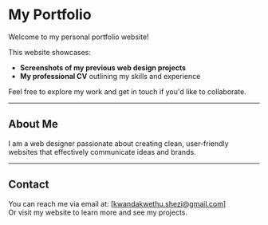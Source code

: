 # My Portfolio

Welcome to my personal portfolio website!

This website showcases:

- **Screenshots of my previous web design projects**  
- **My professional CV** outlining my skills and experience  

Feel free to explore my work and get in touch if you'd like to collaborate.

---

## About Me

I am a web designer passionate about creating clean, user-friendly websites that effectively communicate ideas and brands.

---

## Contact

You can reach me via email at: [kwandakwethu.shezi@gmail.com]  
Or visit my website to learn more and see my projects.
